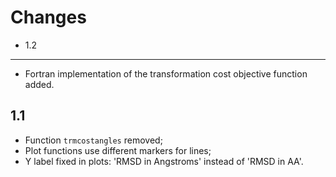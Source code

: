Changes
=======

* 1.2
-----

- Fortran implementation of the transformation cost objective function
added.

1.1
---

- Function `trmcostangles` removed; 
- Plot functions use different markers for lines;
- Y label fixed in plots: 'RMSD in Angstroms' instead of
'RMSD in AA'.

